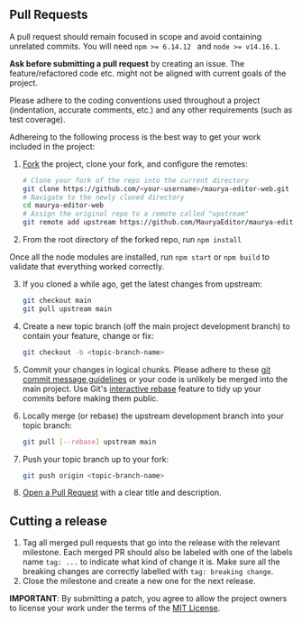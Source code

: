 <a name="pull-requests"></a>

## Pull Requests

A pull request should remain focused in scope and avoid containing unrelated commits. You will need `npm >= 6.14.12 ` and `node >= v14.16.1`.

**Ask before submitting a pull request** by creating an issue. The feature/refactored code etc. might not be aligned with current goals of the project.

Please adhere to the coding conventions used throughout a project (indentation, accurate comments, etc.) and any other requirements (such as test coverage).

Adhereing to the following process is the best way to get your work included in the project:

1. [Fork](https://help.github.com/articles/fork-a-repo/) the project, clone your fork, and configure the remotes:

    ```bash
    # Clone your fork of the repo into the current directory
    git clone https://github.com/<your-username>/maurya-editor-web.git
    # Navigate to the newly cloned directory
    cd maurya-editor-web
    # Assign the original repo to a remote called "upstream"
    git remote add upstream https://github.com/MauryaEditor/maurya-editor-web.git
    ```

2. From the root directory of the forked repo, run `npm install`

Once all the node modules are installed, run `npm start` or `npm build` to validate that everything worked correctly.

3. If you cloned a while ago, get the latest changes from upstream:

    ```bash
    git checkout main
    git pull upstream main
    ```

4. Create a new topic branch (off the main project development branch) to contain your feature, change or fix:

    ```bash
    git checkout -b <topic-branch-name>
    ```

5. Commit your changes in logical chunks. Please adhere to these [git commit
   message guidelines](https://tbaggery.com/2008/04/19/a-note-about-git-commit-messages.html)
   or your code is unlikely be merged into the main project. Use Git's
   [interactive rebase](https://help.github.com/articles/about-git-rebase/)
   feature to tidy up your commits before making them public.

6. Locally merge (or rebase) the upstream development branch into your topic branch:

    ```bash
    git pull [--rebase] upstream main
    ```

7. Push your topic branch up to your fork:

    ```bash
    git push origin <topic-branch-name>
    ```

8. [Open a Pull Request](https://help.github.com/articles/using-pull-requests/)
   with a clear title and description.

<a name="release"></a>

## Cutting a release

1. Tag all merged pull requests that go into the release with the relevant milestone. Each merged PR should also be labeled with one of the labels name `tag: ...` to indicate what kind of change it is. Make sure all the breaking changes are correctly labelled with `tag: breaking change`.
2. Close the milestone and create a new one for the next release.

**IMPORTANT**: By submitting a patch, you agree to allow the project
owners to license your work under the terms of the [MIT License](LICENSE.txt).
